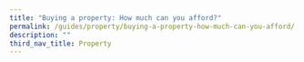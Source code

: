```yaml
---
title: "Buying a property: How much can you afford?"
permalink: /guides/property/buying-a-property-how-much-can-you-afford/
description: ""
third_nav_title: Property
---
```

